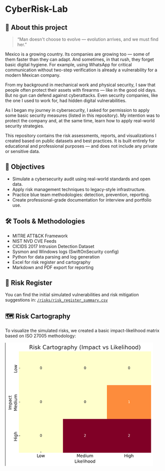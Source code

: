 
# CyberRisk-Lab

## 🧠 About this project

> “Man doesn't choose to evolve — evolution arrives, and we must find her.”

Mexico is a growing country. Its companies are growing too — some of them faster than they can adapt. And sometimes, in that rush, they forget basic digital hygiene. For example, using WhatsApp for critical communication without two-step verification is already a vulnerability for a modern Mexican company.

From my background in mechanical work and physical security, I saw that people often protect their assets with firearms — like in the good old days. But no gun can defend against cyberattacks. Even security companies, like the one I used to work for, had hidden digital vulnerabilities.

As I began my journey in cybersecurity, I asked for permission to apply some basic security measures (listed in this repository). My intention was to protect the company and, at the same time, learn how to apply real-world security strategies.

This repository contains the risk assessments, reports, and visualizations I created based on public datasets and best practices. It is built entirely for educational and professional purposes — and does not include any private or sensitive data.

## 🎯 Objectives

- Simulate a cybersecurity audit using real-world standards and open data.
- Apply risk management techniques to legacy-style infrastructure.
- Practice blue team methodologies: detection, prevention, reporting.
- Create professional-grade documentation for interview and portfolio use.

## 🛠 Tools & Methodologies

- MITRE ATT&CK Framework
- NIST NVD CVE Feeds
- CICIDS 2017 Intrusion Detection Dataset
- Sysmon and Windows logs (SwiftOnSecurity config)
- Python for data parsing and log generation
- Excel for risk register and cartography
- Markdown and PDF export for reporting

## 🔎 Risk Register

You can find the initial simulated vulnerabilities and risk mitigation suggestions in:
[`/risks/risk_register_summary.csv`]([./risks/risk_register_summary.csv])

## 🗺️ Risk Cartography

To visualize the simulated risks, we created a basic impact-likelihood matrix based on ISO 27005 methodology:

![Risk Matrix](./cartography/risk_matrix_cartography.png) 


##


